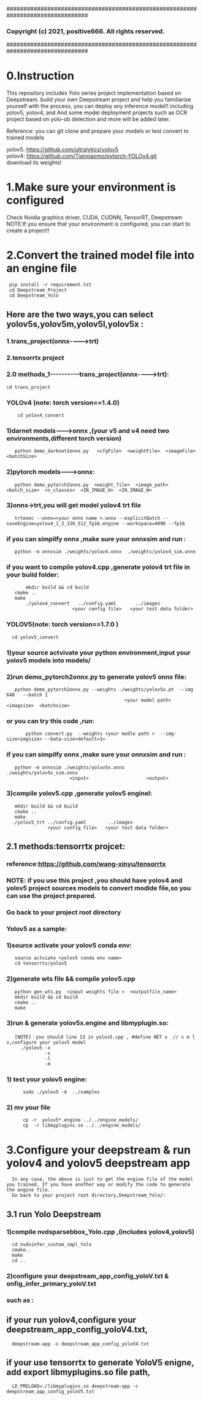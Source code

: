################################################################################
### Copyright (c) 2021, positive666.  All rights reserved.
################################################################################
# 0.Instruction
This repository includes Yolo series project implementation based on Deepstream.
build your own Deepstream project and help you familiarize yourself with the process, you can deploy any inference model!!
including yolov5, yolov4, and And some model deployment projects such as OCR project based on yolo-ob detection and more  will be added later.

Reference:
you can git clone and prepare your models or test convert to trained models

yolov5: https://github.com/ultralytics/yolov5  
yolov4: https://github.com/Tianxiaomo/pytorch-YOLOv4.git  
download its weights!
# 1.Make sure your environment is configured
Check Nvidia graphics driver, CUDA, CUDNN, TensorRT, Deepstream
NOTE:If you ensure that your environment is configured, you can start to create a project!!
# 2.Convert the trained model file into an engine file
     pip install -r requirement.txt
     cd Deepstream_Project
     cd Deepstream_Yolo
## Here are the two ways,you can select yolov5s,yolov5m,yolov5l,yolov5x : 
### 1.trans_project(onnx---->trt)
### 2.tensorrtx project
   ### 2.0 methods_1----------trans_project(onnx---->trt):
	cd trans_project
   ### YOLOv4 (note: torch version==1.4.0)
        cd yolov4_convert
   ### 1)darnet models--->onnx ,(your v5 and v4 need two environments,different torch version)
       python demo_darknet2onnx.py   <cfgFile>  <weightFile>  <imageFile>  <batchSize>
   ### 2)pytorch models--->onnx:
       python demo_pytorch2onnx.py  <weight_file>  <image_path>  <batch_size>  <n_classes>  <IN_IMAGE_H>  <IN_IMAGE_W>  
   ### 3)onnx->trt,you will get model yolov4 trt file
       trtexec --onnx=<your onnx name >.onnx --explicitBatch --saveEngine=yolov4_1_3_320_512_fp16.engine --workspace=4096 --fp16
   ### if you can simpilfy onnx ,make sure your onnxsim and run :	   
       python -m onnxsim ./weights/yolov4.onnx  ./weights/yolov4_sim.onnx
   ### if you want to compile yolov4.cpp ,generate yolov4 trt file in your build folder:
           mkdir build && cd build
	   cmake ..
	   make 
           ./yolov4_convert   ../config.yaml       ../images
                            <your config file>   <your test data folder>

   ### YOLOV5(note: torch version==1.7.0 )
	  cd yolov5_convert	   
   ### 1)your source actvivate your python environment,input your yolov5 models into models/
   ### 2)run demo_pytorch2onnx.py to generate yolov5 onnx file:             
	   python demo_pytorch2onnx.py --weights ./weights/yolov5x.pt  --img 640   --batch 1       
	                                           <your model path>   <imagsize>  <batchsize>
   ###   or you can try this code ,run:
           python convert.py  --weights <your modle path >  --img-size<imgsize> --bata-size<default=1>
 	   
   ###   if you can simpilfy onnx ,make sure your onnxsim and run :   
	   python -m onnxsim ./weights/yolov5x.onnx  ./weights/yolov5x_sim.onnx
	                       <input>                     <output>

   ### 3)compile yolov5.cpp ,generate yolov5 enginel:
	   mkdir build && cd build
	   cmake ..
	   make 
	  ./yolov5_trt ../config.yaml        ../images
	               <your config file>   <your test data folder>	   	   
  ## 2.1 methods:tensorrtx projcet: 
  ### reference:https://github.com/wang-xinyu/tensorrtx
  ### NOTE: if you use this project ,you should have yolov4 and yolov5 project sources models to convert modlde file,so you can use the project  prepared.
  ### Go back to your project root directory
  ### Yolov5 as a sample:
  ### 1)source activate your yolov5 conda env:
       source actviate <yolov5 conda env name>
       cd tensorrtx/yolov5
  ### 2)generate wts file && compile yolov5.cpp
       python gen_wts.py  <input weights file >  <outputfile_name>                            
       mkdir build && cd build
       cmake ..
       make 
  ### 3)run & generate yolov5x.engine and libmyplugin.so:
       [NOTE]：you should line 13 in yolov5.cpp , #define NET x  // s m l x,configure your yolov5 model 
         ./yolov5 -x 
                  -s
                  -l
                  -m
  ### 1) test your yolov5 engine:
          sudo ./yolov5 -d  ../samples
  ### 2) mv your file 
          cp -r  yolov5*.engine ../../engine_models/
          cp  -r libmyplugins.so ../../engine_models/
# 3.Configure your deepstream & run yolov4 and yolov5 deepstream app
      In any case, the above is just to get the engine file of the model you trained. If you have another way or modify the code to generate the engine file.
      Go back to your project root directory,Deepstream_Yolo/:
## 3.1  run Yolo Deepstream
  ### 1)compile nvdsparsebbox_Yolo.cpp ,(includes yolov4,yolov5) 
      cd nvdsinfer_custom_impl_Yolo
      cmake..
      make  
      cd ..
  ### 2)configure your deepstream_app_config_yoloV<your object >.txt & onfig_infer_primary_yoloV<your object>.txt    
  ### such as :
  ## if your run yolov4,configure your deepstream_app_config_yoloV4.txt,  
      deepstream-app -c deepstream_app_config_yoloV4.txt 
     
  ## if your use tensorrtx to generate YoloV5 enigne, add export libmyplugins.so file path,
      LD_PRELOAD=./libmyplugins.so deepstream-app -c deepstream_app_config_yoloV5.txt
